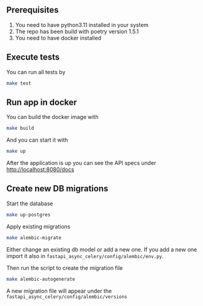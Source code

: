 ## Prerequisites

1. You need to have python3.11 installed in your system
2. The repo has been build with poetry version 1.5.1
3. You need to have docker installed

## Execute tests

You can run all tests by

```sh
make test
```

## Run app in docker

You can build the docker image with

```sh
make build
```

And you can start it with

```sh
make up
```

After the application is up you can see the API specs under [http://localhost:8080/docs](http://localhost:8080/docs)

## Create new DB migrations

Start the database

```sh
make up-postgres
```

Apply existing migrations

```sh
make alembic-migrate
```

Either change an existing db model or add a new one. If you add a new one import it also in `fastapi_async_celery/config/alembic/env.py`.

Then run the script to create the migration file

```sh
make alembic-autogenerate
```

A new migration file will appear under the `fastapi_async_celery/config/alembic/versions`
